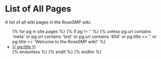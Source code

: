 # List of All Pages

A list of all wiki pages in the RoseSMP wiki.

<!-- NOTE TO CONTRIBUTORS: This page auto-generates itself thanks to the magic of Jekyll and Liquid. DO NOT EDIT IT!!! -->

<ul>
  {% for pg in site.pages %}
      {% if pg != '' %}
      {% unless pg.url contains 'meta' or pg.url contains 'test' or pg.url contains '404' or pg.title == '' or pg.title == 'Welcome to the RoseSMP wiki!' %}
    <li>
      <a href="{{ pg.url }}">{{ pg.title }}</a>
    </li>
      {% endunless %}
      {% endif %}
  {% endfor %}
</ul>
